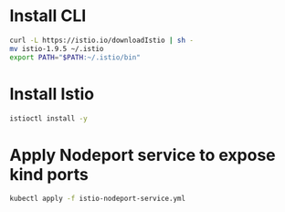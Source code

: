# Install CLI 

```sh
curl -L https://istio.io/downloadIstio | sh -
mv istio-1.9.5 ~/.istio
export PATH="$PATH:~/.istio/bin"
```

# Install Istio 

```sh 
istioctl install -y
```

# Apply Nodeport service to expose kind ports 

```sh
kubectl apply -f istio-nodeport-service.yml
```